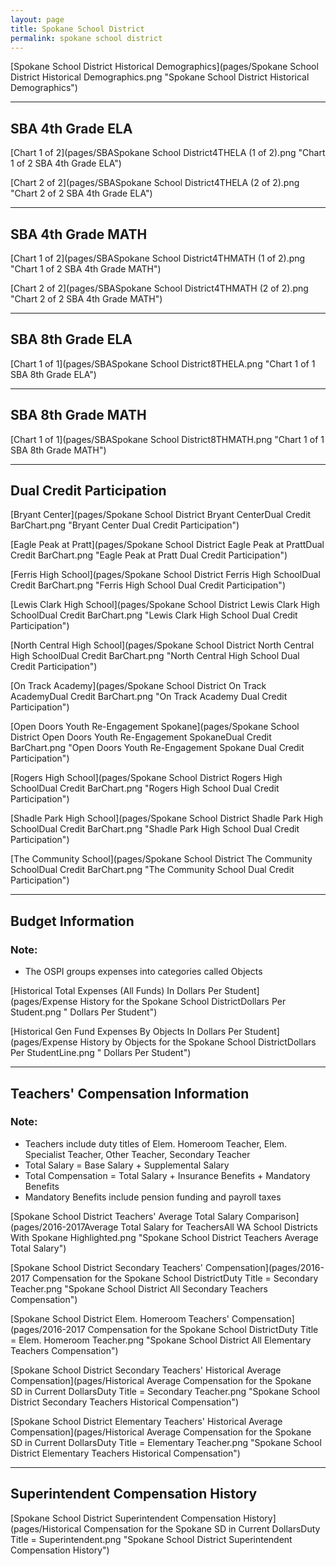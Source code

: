 ```yaml
---
layout: page
title: Spokane School District
permalink: spokane school district
---
```



[Spokane School District Historical Demographics](pages/Spokane School District Historical Demographics.png "Spokane School District Historical Demographics")

___

## SBA 4th Grade ELA

[Chart 1 of 2](pages/SBASpokane School District4THELA (1 of 2).png "Chart 1 of 2 SBA 4th Grade ELA")

[Chart 2 of 2](pages/SBASpokane School District4THELA (2 of 2).png "Chart 2 of 2 SBA 4th Grade ELA")


___

## SBA 4th Grade MATH

[Chart 1 of 2](pages/SBASpokane School District4THMATH (1 of 2).png "Chart 1 of 2 SBA 4th Grade MATH")

[Chart 2 of 2](pages/SBASpokane School District4THMATH (2 of 2).png "Chart 2 of 2 SBA 4th Grade MATH")


___

## SBA 8th Grade ELA

[Chart 1 of 1](pages/SBASpokane School District8THELA.png "Chart 1 of 1 SBA 8th Grade ELA")


___

## SBA 8th Grade MATH

[Chart 1 of 1](pages/SBASpokane School District8THMATH.png "Chart 1 of 1 SBA 8th Grade MATH")


___

## Dual Credit Participation

[Bryant Center](pages/Spokane School District Bryant CenterDual Credit BarChart.png "Bryant Center Dual Credit Participation")

[Eagle Peak at Pratt](pages/Spokane School District Eagle Peak at PrattDual Credit BarChart.png "Eagle Peak at Pratt Dual Credit Participation")

[Ferris High School](pages/Spokane School District Ferris High SchoolDual Credit BarChart.png "Ferris High School Dual Credit Participation")

[Lewis   Clark High School](pages/Spokane School District Lewis   Clark High SchoolDual Credit BarChart.png "Lewis   Clark High School Dual Credit Participation")

[North Central High School](pages/Spokane School District North Central High SchoolDual Credit BarChart.png "North Central High School Dual Credit Participation")

[On Track Academy](pages/Spokane School District On Track AcademyDual Credit BarChart.png "On Track Academy Dual Credit Participation")

[Open Doors Youth Re-Engagement Spokane](pages/Spokane School District Open Doors Youth Re-Engagement SpokaneDual Credit BarChart.png "Open Doors Youth Re-Engagement Spokane Dual Credit Participation")

[Rogers High School](pages/Spokane School District Rogers High SchoolDual Credit BarChart.png "Rogers High School Dual Credit Participation")

[Shadle Park High School](pages/Spokane School District Shadle Park High SchoolDual Credit BarChart.png "Shadle Park High School Dual Credit Participation")

[The Community School](pages/Spokane School District The Community SchoolDual Credit BarChart.png "The Community School Dual Credit Participation")


___

## Budget Information
### Note:
- The OSPI groups expenses into categories called Objects

[Historical Total Expenses (All Funds) In Dollars Per Student](pages/Expense History for the Spokane School DistrictDollars Per Student.png " Dollars Per Student")

[Historical Gen Fund Expenses By Objects In Dollars Per Student](pages/Expense History by Objects for the Spokane School DistrictDollars Per StudentLine.png " Dollars Per Student")


___

## Teachers' Compensation Information
### Note:
- Teachers include duty titles of Elem. Homeroom Teacher, Elem. Specialist Teacher, Other Teacher, Secondary Teacher
- Total Salary = Base Salary + Supplemental Salary
- Total Compensation = Total Salary + Insurance Benefits + Mandatory Benefits
- Mandatory Benefits include pension funding and payroll taxes

[Spokane School District Teachers' Average Total Salary Comparison](pages/2016-2017Average Total Salary for TeachersAll WA School Districts With Spokane Highlighted.png "Spokane School District Teachers Average Total Salary")

[Spokane School District Secondary Teachers' Compensation](pages/2016-2017 Compensation for the Spokane School DistrictDuty Title = Secondary Teacher.png "Spokane School District All Secondary Teachers Compensation")

[Spokane School District Elem. Homeroom Teachers' Compensation](pages/2016-2017 Compensation for the Spokane School DistrictDuty Title = Elem. Homeroom Teacher.png "Spokane School District All Elementary Teachers Compensation")

[Spokane School District Secondary Teachers' Historical Average Compensation](pages/Historical Average Compensation for the Spokane SD in Current DollarsDuty Title = Secondary Teacher.png "Spokane School District Secondary Teachers Historical Compensation")

[Spokane School District Elementary Teachers' Historical Average Compensation](pages/Historical Average Compensation for the Spokane SD in Current DollarsDuty Title = Elementary Teacher.png "Spokane School District Elementary Teachers Historical Compensation")


___

## Superintendent Compensation History

[Spokane School District Superintendent Compensation History](pages/Historical Compensation for the Spokane SD in Current DollarsDuty Title = Superintendent.png "Spokane School District Superintendent Compensation History")

